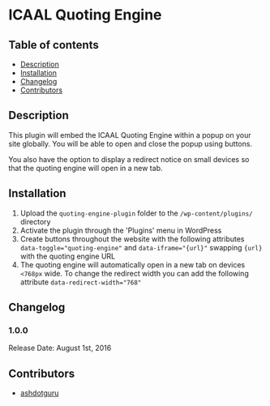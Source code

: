 # ICAAL Quoting Engine

## Table of contents

* [Description](#description)
* [Installation](#installation)
* [Changelog](#changelog)
* [Contributors](#contributors)

## Description

This plugin will embed the ICAAL Quoting Engine within a popup on your site globally. You will be able to open and close the popup using buttons.

You also have the option to display a redirect notice on small devices so that the quoting engine will open in a new tab.

## Installation

1. Upload the `quoting-engine-plugin` folder to the `/wp-content/plugins/` directory
2. Activate the plugin through the 'Plugins' menu in WordPress
3. Create buttons throughout the website with the following attributes `data-toggle="quoting-engine"` and `data-iframe="{url}"` swapping `{url}` with the quoting engine URL
4. The quoting engine will automatically open in a new tab on devices `<768px` wide. To change the redirect width you can add the following attribute `data-redirect-width="768"`

## Changelog

### 1.0.0 ###

Release Date: August 1st, 2016 

## Contributors

* [ashdotguru](https://github.com/ashdotguru)